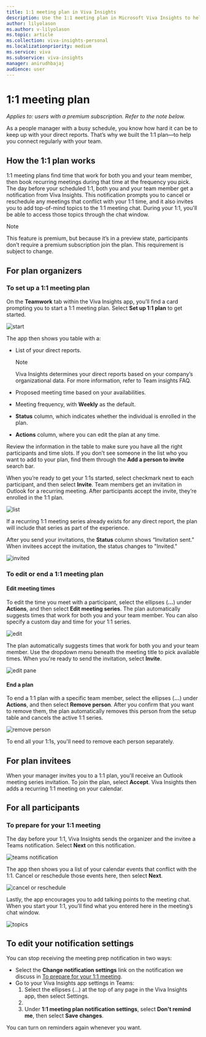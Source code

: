 ```yaml
---
title: 1:1 meeting plan in Viva Insights
description: Use the 1:1 meeting plan in Microsoft Viva Insights to help you connect with your direct reports
author: lilyolason
ms.author: v-lilyolason
ms.topic: article
ms.collection: viva-insights-personal
ms.localizationpriority: medium 
ms.service: viva
ms.subservice: viva-insights
manager: anirudhbajaj
audience: user
---
```


# 1:1 meeting plan

*Applies to: users with a premium subscription. Refer to the note below.*

As a people manager with a busy schedule, you know how hard it can be to keep up with your direct reports. That’s why we built the 1:1 plan—to help you connect regularly with your team.

## How the 1:1 plan works

1:1 meeting plans find time that work for both you and your team member, then book recurring meetings during that time at the frequency you pick. The day before your scheduled 1:1, both you and your team member get a notification from Viva Insights. This notification prompts you to cancel or reschedule any meetings that conflict with your 1:1 time, and it also invites you to add top-of-mind topics to the 1:1 meeting chat. During your 1:1, you'll be able to access those topics through the chat window.

>[!Note]
>This feature is premium, but because it’s in a preview state, participants don’t require a premium subscription join the plan. This requirement is subject to change.

## For plan organizers

<!--describe outlook experience?-->

### To set up a 1:1 meeting plan

On the **Teamwork** tab within the Viva Insights app, you’ll find a card prompting you to start a 1:1 meeting plan. Select **Set up 1:1 plan** to get started.

![start](./Images/1-1-plan-invite.png)


The app then shows you table with a:

* List of your direct reports.

    >[!Note]
    >Viva Insights determines your direct reports based on your company’s organizational data. For more information, refer to Team insights FAQ.

* Proposed meeting time based on your availabilities.
* Meeting frequency, with **Weekly** as the default.
* **Status** column, which indicates whether the individual is enrolled in the plan.
* **Actions** column, where you can edit the plan at any time.

Review the information in the table to make sure you have all the right participants and time slots. If you don’t see someone in the list who you want to add to your plan, find them through the **Add a person to invite** search bar.

When you’re ready to get your 1:1s started, select checkmark next to each participant, and then select **Invite**. Team members get an invitation in Outlook for a recurring meeting. After participants accept the invite, they’re enrolled in the 1:1 plan.

![list](./Images/1-1-plan-invite.png)

If a recurring 1:1 meeting series already exists for any direct report, the plan will include that series as part of the experience.
 
After you send your invitations, the **Status** column shows “Invitation sent.” When invitees accept the invitation, the status changes to "Invited."
 
![invited](./Images/1-1-plan-invited.png)

### To edit or end a 1:1 meeting plan

#### Edit meeting times

To edit the time you meet with a participant, select the ellipses (**...**) under **Actions**, and then select **Edit meeting series**. The plan automatically suggests times that work for both you and your team member. You can also specify a custom day and time for your 1:1 series.

![edit](./Images/1-1-plan-edit-mtg.png)

The plan automatically suggests times that work for both you and your team member. Use the dropdown menu beneath the meeting title to pick available times. When you're ready to send the invitation, select **Invite**.

![edit pane](./Images/1-1-plan-edit-pane.png)

#### End a plan

To end a 1:1 plan with a specific team member, select the ellipses (**...**) under **Actions**, and then select **Remove person**. After you confirm that you want to remove them, the plan automatically removes this person from the setup table and cancels the active 1:1 series.

![remove person](./Images/1-1-plan-remove-and-confirm.png)

 To end all your 1:1s, you'll need to remove each person separately.

## For plan invitees

When your manager invites you to a 1:1 plan, you'll receive an Outlook meeting series invitation. To join the plan, select **Accept**. Viva Insights then adds a recurring 1:1 meeting on your calendar.

## For all participants

### To prepare for your 1:1 meeting

The day before your 1:1, Viva Insights sends the organizer and the invitee a Teams notification. Select **Next** on this notification.

![teams notification](./Images/1-1-plan-teams-notification.png)

The app then shows you a list of your calendar events that conflict with the 1:1. Cancel or reschedule those events here, then select **Next**.

![cancel or reschedule](./Images/1-1-plan-conflict1.png)

Lastly, the app encourages you to add talking points to the meeting chat. When you start your 1:1, you’ll find what you entered here in the meeting’s chat window.

![topics](./Images/1-1-plan-topics1.png)

## To edit your notification settings

You can stop receiving the meeting prep notification in two ways: 

* Select the **Change notification settings** link on the notification we discuss in [To prepare for your 1:1 meeting](#to-prepare-for-your-11-meeting).
* Go to your Viva Insights app settings in Teams:
    1. Select the ellipses (...) at the top of any page in the Viva Insights app, then select Settings.
    1. <!--TBD where this will be-->
    1. Under **1:1 meeting plan notification settings**, select **Don't remind me**, then select **Save changes**.

You can turn on reminders again whenever you want. 